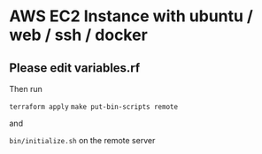 # AWS EC2 Instance with ubuntu / web / ssh / docker


## Please edit variables.rf

Then run

`terraform apply`
`make put-bin-scripts remote`

and 

`bin/initialize.sh` on the remote server





